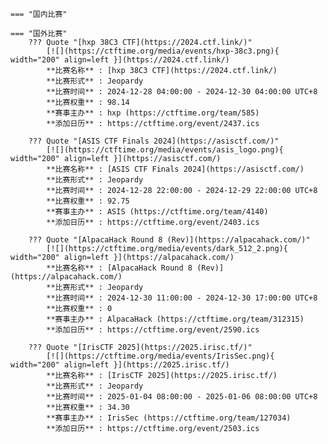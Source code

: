     === "国内比赛"
    
    === "国外比赛"
        ??? Quote "[hxp 38C3 CTF](https://2024.ctf.link/)"  
            [![](https://ctftime.org/media/events/hxp-38c3.png){ width="200" align=left }](https://2024.ctf.link/)  
            **比赛名称** : [hxp 38C3 CTF](https://2024.ctf.link/)  
            **比赛形式** : Jeopardy  
            **比赛时间** : 2024-12-28 04:00:00 - 2024-12-30 04:00:00 UTC+8  
            **比赛权重** : 98.14  
            **赛事主办** : hxp (https://ctftime.org/team/585)  
            **添加日历** : https://ctftime.org/event/2437.ics  
            
        ??? Quote "[ASIS CTF Finals 2024](https://asisctf.com/)"  
            [![](https://ctftime.org/media/events/asis_logo.png){ width="200" align=left }](https://asisctf.com/)  
            **比赛名称** : [ASIS CTF Finals 2024](https://asisctf.com/)  
            **比赛形式** : Jeopardy  
            **比赛时间** : 2024-12-28 22:00:00 - 2024-12-29 22:00:00 UTC+8  
            **比赛权重** : 92.75  
            **赛事主办** : ASIS (https://ctftime.org/team/4140)  
            **添加日历** : https://ctftime.org/event/2403.ics  
            
        ??? Quote "[AlpacaHack Round 8 (Rev)](https://alpacahack.com/)"  
            [![](https://ctftime.org/media/events/dark_512_2.png){ width="200" align=left }](https://alpacahack.com/)  
            **比赛名称** : [AlpacaHack Round 8 (Rev)](https://alpacahack.com/)  
            **比赛形式** : Jeopardy  
            **比赛时间** : 2024-12-30 11:00:00 - 2024-12-30 17:00:00 UTC+8  
            **比赛权重** : 0  
            **赛事主办** : AlpacaHack (https://ctftime.org/team/312315)  
            **添加日历** : https://ctftime.org/event/2590.ics  
            
        ??? Quote "[IrisCTF 2025](https://2025.irisc.tf/)"  
            [![](https://ctftime.org/media/events/IrisSec.png){ width="200" align=left }](https://2025.irisc.tf/)  
            **比赛名称** : [IrisCTF 2025](https://2025.irisc.tf/)  
            **比赛形式** : Jeopardy  
            **比赛时间** : 2025-01-04 08:00:00 - 2025-01-06 08:00:00 UTC+8  
            **比赛权重** : 34.30  
            **赛事主办** : IrisSec (https://ctftime.org/team/127034)  
            **添加日历** : https://ctftime.org/event/2503.ics  
            